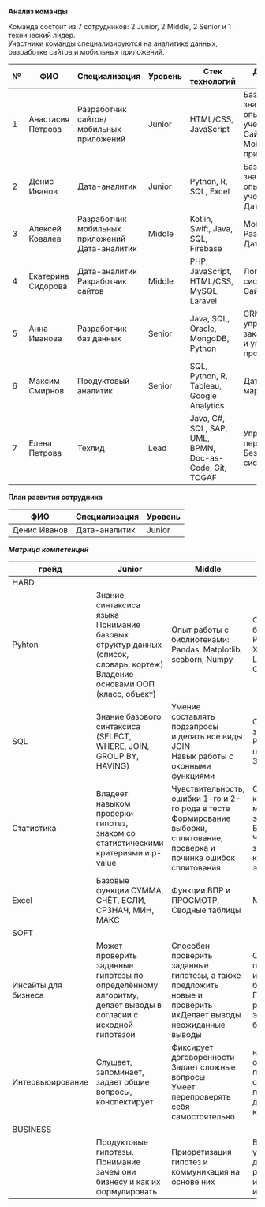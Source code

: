 **Анализ команды**

Команда состоит из 7 сотрудников: 2 Junior, 2 Middle, 2 Senior и 1 технический лидер.
<br/>
Участники команды специализируются на аналитике данных, разработке сайтов и мобильных приложений.


| № | ФИО                | Специализация                                     | Уровень | Стек технологий                                           | Доменная область                                                       | Стаж     |
| - | ------------------ | ------------------------------------------------- | ------- | --------------------------------------------------------- | ---------------------------------------------------------------------- | -------- |
| 1 | Анастасия Петрова  | Разработчик<br>сайтов/мобильных приложений        | Junior  | HTML/CSS, JavaScript                                      | Базовые знания<br>опыт во время учебы<br>Сайты<br>Мобильный приложения | < 1 года |
| 2 | Денис Иванов       | Дата-аналитик                                     | Junior  | Python, R, SQL, Excel                                     | Базовые знания<br>опыт во время учебы<br>Дата                          | < 1 года |
| 3 | Алексей Ковалев    | Разработчик мобильных приложений<br>Дата-аналитик | Middle  | Kotlin, Swift, Java, SQL, Firebase                        | Мобильная Разработка<br>Дата                                           | 3 года   |
| 4 | Екатерина Сидорова | Дата-аналитик<br>Разработчик сайтов               | Middle  | PHP, JavaScript, HTML/CSS,<br>MySQL, Laravel              | Логистические системы<br>Сайты                                         | 4 года   |
| 5 | Анна Иванова       | Разработчик баз данных                            | Senior  | Java, SQL, Oracle, MongoDB, Python                        | CRM системы<br>управления заказами<br>и управления производством       | 10 лет   |
| 6 | Максим Смирнов     | Продуктовый аналитик                              | Senior  | SQL, Python, R, Tableau, Google Analytics                 | Дата, маркетинг                                                        | 5 лет    |
| 7 | Елена Петрова      | Техлид                                            | Lead    | Java, C#, SQL, SAP, UML, BPMN,<br>Doc-as-Code, Git, TOGAF | Управлние персоналом<br>Безопасность систем                            | 15 лет   |

**План развития сотрудника**

| ФИО          | Специализация | Уровень |
| ------------ | ------------- | ------- |
| Денис Иванов | Дата-аналитик | Junior  |

***Матрица компетенций***

| грейд               | Junior                                                                                                                          | Middle                                                                                                                           | Senior                                                                                              |
| ------------------- | ------------------------------------------------------------------------------------------------------------------------------- | -------------------------------------------------------------------------------------------------------------------------------- | --------------------------------------------------------------------------------------------------- |
| HARD                |                                                                                                                                 |                                                                                                                                  |                                                                                                     |
| Pyhton              | Знание синтаксиса языка<br>Понимание базовых структур данных (список, словарь, кортеж)<br>Владение основами ООП (класс, объект) | Опыт работы с библиотеками:<br>Pandas, Matplotlib, seaborn, Numpy                                                                | Опыт работы с библиотеками:<br>PySpark, XGBoost / LightGBM / CatBoost                               |
| SQL                 | Знание базового синтаксиса<br>(SELECT, WHERE, JOIN, GROUP BY, HAVING)                                                           | Умение составлять подзапросы<br>и делать все виды JOIN<br>Навык работы с оконными функциями                                      | Оптимизировать запросы<br>Разрабатывать процедуры<br>Знание T-SQL                                   |
| Cтатистика          | Владеет навыком проверки гипотез,<br>знаком со статистическими критериями и p-value                                             | Чувствительность, ошибки 1-го и 2-го рода в тесте<br>Формирование выборки, сплитование,<br>проверка и починка ошибок сплитования | Оптимальный критерий или метод оценки эффекта. Бутстрап<br>Чеклисты запуска и контроля эксперимента |
| Excel               | Базовые функции СУММА, СЧЁТ, ЕСЛИ, СРЗНАЧ, МИН, МАКС                                                                            | Функции ВПР и ПРОСМОТР, Сводные таблицы                                                                                          | Макросы                                                                                             |
| SOFT                |                                                                                                                                 |                                                                                                                                  |                                                                                                     |
| Инсайты для бизнеса | Может проверить заданные гипотезы по определённому алгоритму, делает выводы в согласии с исходной гипотезой                     | Способен проверить заданные гипотезы, а также предложить новые и проверить ихДелает выводы неожиданные выводы                    | Самостоятельно предлагает инсайты для бизнеса<br>Презентация результатов эксперимента бизнесу       |
| Интервьюирование    | Слушает, запоминает, задает общие вопросы, конспектирует                                                                        | Фиксирует договоренности<br>Задает сложные вопросы<br>Умеет перепроверять себя самостоятельно                                    | вносит оптимальные предложения,<br>согласовывает,<br>проводит ревью документации/кода               |
| BUSINESS            |                                                                                                                                 |                                                                                                                                  |                                                                                                     |
|                     | Продуктовые гипотезы.<br>Понимание зачем они бизнесу и как их формулировать<br>                                                 | Приоретизация гипотез и коммуникация на основе них                                                                               | Выявление угрозы внешней достоверности результатов<br>и способность их обхождения                   |